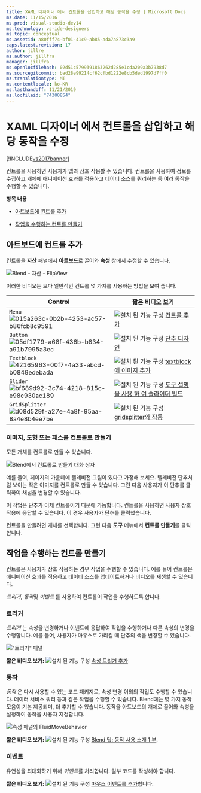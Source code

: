 ```yaml
---
title: XAML 디자이너 에서 컨트롤을 삽입하고 해당 동작을 수정 | Microsoft Docs
ms.date: 11/15/2016
ms.prod: visual-studio-dev14
ms.technology: vs-ide-designers
ms.topic: conceptual
ms.assetid: a80fff74-bf01-41c9-ab85-ada7a873c3a9
caps.latest.revision: 17
author: jillre
ms.author: jillfra
manager: jillfra
ms.openlocfilehash: 02d51c5799391863262d285e1cda209a3b7938d7
ms.sourcegitcommit: bad28e99214cf62cfbd1222e8cb5ded1997d7ff0
ms.translationtype: MT
ms.contentlocale: ko-KR
ms.lasthandoff: 11/21/2019
ms.locfileid: "74300854"
---
```

# <a name="insert-controls-and-modify-their-behavior-in-xaml-designer"></a>XAML 디자이너 에서 컨트롤을 삽입하고 해당 동작을 수정
[!INCLUDE[vs2017banner](../includes/vs2017banner.md)]

컨트롤을 사용하면 사용자가 앱과 상호 작용할 수 있습니다. 컨트롤을 사용하여 정보를 수집하고 개체에 애니메이션 효과를 적용하고 데이터 소스를 쿼리하는 등 여러 동작을 수행할 수 있습니다.

 **항목 내용**

- [아트보드에 컨트롤 추가](#Insert)

- [작업을 수행하는 컨트롤 만들기](#Modify)

## <a name="Insert"></a> 아트보드에 컨트롤 추가
 컨트롤을 **자산** 패널에서 **아트보드**로 끌어와 **속성** 창에서 수정할 수 있습니다.

 ![Blend &#45; 자산 &#45; FlipView](../designers/media/blend-assetsflipview-xaml.png "blend_AssetsFlipView_XAML")

 이러한 비디오는 보다 일반적인 컨트롤 몇 가지를 사용하는 방법을 보여 줍니다.

|Control|짧은 비디오 보기|
|-------------|-------------------------|
|`Menu` ![](../designers/media/015a263c-0b2b-4253-ac57-b86fcb8c9591.png "015a263c-0b2b-4253-ac57-b86fcb8c9591")|![설치 된 기능 구성](../designers/media/bldadminconsoleinitialconfigicon.PNG "BldAdminConsoleInitialConfigIcon") [컨트롤 추가](https://www.youtube.com/watch?v=ra4AHfgD4Ys&list=PLBDF977B2F1DAB358&index=45)|
|`Button` ![](../designers/media/05df1779-a68f-436b-b834-a91b7995a3ec.png "05df1779-a68f-436b-b834-a91b7995a3ec")|![설치 된 기능 구성](../designers/media/bldadminconsoleinitialconfigicon.PNG "BldAdminConsoleInitialConfigIcon") [단추 디자인](http://www.popscreen.com/v/6A4gb/Microsoft-Expression-Blend-Designing-a-Button)|
|`Textblock` ![](../designers/media/42165963-00f7-4a33-abcd-b0849edebada.png "42165963-00f7-4a33-abcd-b0849edebada")|![설치 된 기능 구성](../designers/media/bldadminconsoleinitialconfigicon.PNG "BldAdminConsoleInitialConfigIcon") [textblock에 이미지 추가](http://www.popscreen.com/v/6A4du/Microsoft-Expression-Blend-Adding-Images-to-a-TextBlock)|
|`Slider` ![](../designers/media/bf689d92-3c74-4218-815c-e98c930ac189.png "bf689d92-3c74-4218-815c-e98c930ac189")|![설치 된 기능 구성](../designers/media/bldadminconsoleinitialconfigicon.PNG "BldAdminConsoleInitialConfigIcon") [도구 설명을 사용 하 여 슬라이더 빌드](https://www.bing.com/videos/search?q=slider%20expression%20blend&qs=n&form=QBVR&pq=slider%20expression%20blend&sc=1-23&sp=-1&sk=#view=detail&mid=F1BB7DB91B2772A8CA2AF1BB7DB91B2772A8CA2A)|
|`GridSplitter` ![](../designers/media/d08d529f-a27e-4a8f-95aa-8a4e8b4ee7be.png "d08d529f-a27e-4a8f-95aa-8a4e8b4ee7be")|![설치 된 기능 구성](../designers/media/bldadminconsoleinitialconfigicon.PNG "BldAdminConsoleInitialConfigIcon") [gridsplitter와 작동](https://www.youtube.com/watch?v=bf4t6c8ms2w)|

### <a name="make-a-control-out-of-an-image-shape-or-path"></a>이미지, 도형 또는 패스를 컨트롤로 만들기
 모든 개체를 컨트롤로 만들 수 있습니다.

 ![Blend에서 컨트롤로 만들기 대화 상자](../designers/media/blend-makeintocontrol-xaml.png "blend_MakeIntoControl_XAML")

 예를 들어, 페이지의 가운데에 텔레비전 그림이 있다고 가정해 보세요. 텔레비전 단추처럼 보이는 작은 이미지를 컨트롤로 만들 수 있습니다. 그런 다음 사용자가 이 단추를 클릭하여 채널을 변경할 수 있습니다.

 이 작업은 단추가 이제 컨트롤이기 때문에 가능합니다. 컨트롤을 사용하면 사용자 상호 작용에 응답할 수 있습니다. 이 경우 사용자가 단추를 클릭했습니다.

 컨트롤을 만들려면 개체를 선택합니다. 그런 다음 **도구** 메뉴에서 **컨트롤 만들기**를 클릭합니다.

## <a name="Modify"></a> 작업을 수행하는 컨트롤 만들기
 컨트롤은 사용자가 상호 작용하는 경우 작업을 수행할 수 있습니다. 예를 들어 컨트롤은 애니메이션 효과를 적용하고 데이터 소스를 업데이트하거나 비디오를 재생할 수 있습니다.

 *트리거*, *동작*및 *이벤트* 를 사용하여 컨트롤이 작업을 수행하도록 합니다.

### <a name="triggers"></a>트리거
 *트리거* 는 속성을 변경하거나 이벤트에 응답하여 작업을 수행하거나 다른 속성의 변경을 수행합니다. 예를 들어, 사용자가 마우스로 가리킬 때 단추의 색을 변경할 수 있습니다.

 !["트리거" 패널](../designers/media/custom-button-blend-propertytriggerinfo.png "custom_button_blend_PropertyTriggerInfo")

 **짧은 비디오 보기:** ![설치 된 기능 구성](../designers/media/bldadminconsoleinitialconfigicon.PNG "BldAdminConsoleInitialConfigIcon") [속성 트리거 추가](http://www.popscreen.com/v/6A4gO/Microsoft-Expression-Blend-Adding-a-Property-Trigger)

### <a name="behaviors"></a>동작
 *동작* 은 다시 사용할 수 있는 코드 패키지로, 속성 변경 이외의 작업도 수행할 수 있습니다. 데이터 서비스 쿼리 등과 같은 작업을 수행할 수 있습니다. Blend에는 몇 가지 동작 모음이 기본 제공되며, 더 추가할 수 있습니다. 동작을 아트보드의 개체로 끌어와 속성을 설정하여 동작을 사용자 지정합니다.

 ![속성 패널의 FluidMoveBehavior](../designers/media/b4-fluidmovebehaviorproperties-sample.png "b4_FluidMoveBehaviorProperties_Sample")

 **짧은 비디오 보기:** ![설치 된 기능 구성](../designers/media/bldadminconsoleinitialconfigicon.PNG "BldAdminConsoleInitialConfigIcon") [Blend 팁: 동작 사용 소개 1 부](https://www.bing.com/videos/search?q=Expression%20blend%20behaviors&qs=n&form=QBVR&pq=expression%20blend%20behavior&sc=4-25&sp=-1&sk=#view=detail&mid=CF0DD797ED84DE740904CF0DD797ED84DE740904).

### <a name="events"></a>이벤트
 유연성을 최대화하기 위해 *이벤트*를 처리합니다. 일부 코드를 작성해야 합니다.

 **짧은 비디오 보기:** ![설치 된 기능 구성](../designers/media/bldadminconsoleinitialconfigicon.PNG "BldAdminConsoleInitialConfigIcon") [마우스 이벤트를 추가](https://www.youtube.com/watch?v=2PMxAlb-x_E)합니다.
